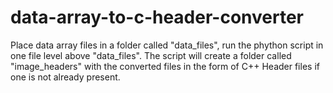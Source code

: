 # data-array-to-c-header-converter
Place data array files in a folder called "data_files", run the phython script in one file level above "data_files". The script will create a folder called "image_headers" with the converted files in the form of C++ Header files if one is not already present.

